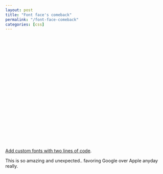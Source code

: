 ```yaml
---
layout: post
title: "Font face's comeback"
permalink: "/font-face-comeback"
categories: [css]
---
```


<object width="400" height="336"><param name="movie" value="http://www.youtube.com/v/ivhgb0urkFA&amp;rel=0&amp;egm=0&amp;showinfo=0&amp;fs=1" /><param name="wmode" value="transparent" /><param name="allowFullScreen" value="true" /><embed type="application/x-shockwave-flash" width="400" height="336" src="http://www.youtube.com/v/ivhgb0urkFA&amp;rel=0&amp;egm=0&amp;showinfo=0&amp;fs=1" wmode="transparent" allowfullscreen="true"></embed></object>

<a href="http://code.google.com/intl/sv-SE/apis/webfonts/docs/getting_started.html">Add custom fonts with two lines of code</a>.

This is so amazing and unexpected.. favoring Google over Apple anyday really.
